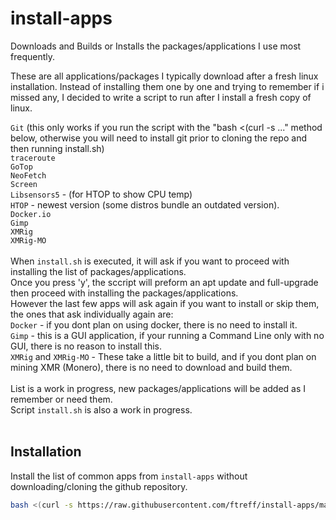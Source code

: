 # install-apps
Downloads and Builds or Installs the packages/applications I use most frequently.

These are all applications/packages I typically download after a fresh linux installation.
Instead of installing them one by one and trying to remember if i missed any, I decided to write a script to run after I install a fresh copy of linux.

`Git` (this only works if you run the script with the "bash <(curl -s ..." method below, otherwise you will need to install git prior to cloning the repo and then running install.sh)<br>
`traceroute`<br>
`GoTop`<br>
`NeoFetch`<br>
`Screen`<br>
`Libsensors5` - (for HTOP to show CPU temp)<br>
`HTOP` - newest version (some distros bundle an outdated version).<br>
`Docker.io`<br>
`Gimp`<br>
`XMRig`<br>
`XMRig-MO`<br>
<br>
When `install.sh` is executed, it will ask if you want to proceed with installing the list of packages/applications.<br>
Once you press 'y', the sccript will preform an apt update and full-upgrade then proceed with installing the packages/applications.<br>
However the last few apps will ask again if you want to install or skip them, the ones that ask individually again are:<br>
`Docker` - if you dont plan on using docker, there is no need to install it.<br>
`Gimp` - this is a GUI application, if your running a Command Line only with no GUI, there is no reason to install this.<br>
`XMRig` and `XMRig-MO` - These take a little bit to build, and if you dont plan on mining XMR (Monero), there is no need to download and build them.<br>
<br>
List is a work in progress, new packages/applications will be added as I remember or need them.<br>
Script `install.sh` is also a work in progress.<br>
<br>
## Installation
Install the list of common apps from `install-apps` without downloading/cloning the github repository.
```bash
bash <(curl -s https://raw.githubusercontent.com/ftreff/install-apps/main/install.sh)
```
